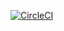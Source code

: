 [![CircleCI](https://circleci.com/gh/kolen/pm_logger.svg?style=svg)](https://circleci.com/gh/kolen/pm_logger)
